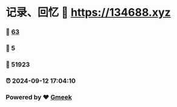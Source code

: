 # 记录、回忆 :link: https://134688.xyz 
### :page_facing_up: [63](https://134688.xyz/tag.html) 
### :speech_balloon: 5 
### :hibiscus: 51923 
### :alarm_clock: 2024-09-12 17:04:10 
### Powered by :heart: [Gmeek](https://github.com/Meekdai/Gmeek)
